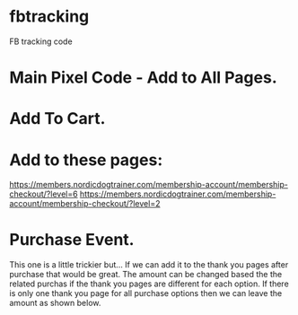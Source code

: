 # fbtracking
FB tracking code

# Main Pixel Code - Add to All Pages.
<!-- Meta Pixel Code -->
<script>
!function(f,b,e,v,n,t,s)
{if(f.fbq)return;n=f.fbq=function(){n.callMethod?
n.callMethod.apply(n,arguments):n.queue.push(arguments)};
if(!f._fbq)f._fbq=n;n.push=n;n.loaded=!0;n.version='2.0';
n.queue=[];t=b.createElement(e);t.async=!0;
t.src=v;s=b.getElementsByTagName(e)[0];
s.parentNode.insertBefore(t,s)}(window, document,'script',
'https://connect.facebook.net/en_US/fbevents.js');
fbq('init', '237988050632795');
fbq('track', 'PageView');
</script>
<noscript><img height="1" width="1" style="display:none"
src="https://www.facebook.com/tr?id=237988050632795&ev=PageView&noscript=1"
/></noscript>
<!-- End Meta Pixel Code -->

# Add To Cart.
# Add to these pages:
https://members.nordicdogtrainer.com/membership-account/membership-checkout/?level=6
https://members.nordicdogtrainer.com/membership-account/membership-checkout/?level=2
<script>
fbq('track', 'AddToCart');
</script>

# Purchase Event.
This one is a little trickier but... If we can add it to the thank you pages after purchase that would be great.
The amount can be changed based the the related purchas if the thank you pages are different for each option. If there is only one thank you page for all purchase options then we can leave the amount as shown below.
<script>
fbq('track', 'Purchase', {currency: "USD", value: 295.00});
</script>

